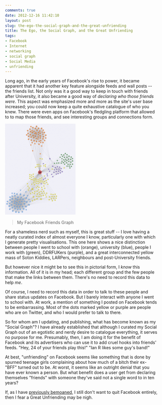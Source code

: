 ```yaml
---
comments: true
date: 2012-12-16 11:42:10
layout: post
slug: the-ego-the-social-graph-and-the-great-unfriending
title: The Ego, the Social Graph, and the Great Unfriending
tags:
- Facebook
- Internet
- networking
- social graph
- Social Media
- unfriending
---
```


Long ago, in the early years of Facebook's rise to power, it became apparent that it had another key feature alongside feeds and wall posts -- the friends list. Not only was it a good way to keep in touch with friends after University, it also became a good way of _declaring who those friends were_. This aspect was emphasized more and more as the site's user base increased; you could now keep a quite exhaustive catalogue of who you knew. There were even apps on Facebook's fledgling platform that allowed to to map those friends, and see interesting groups and connections form.

[![Facebook Friends Graph](/img/blog/2012/12/Screenshot-10-233x300.png)](/blog/2012/12/Screenshot-10.png)

> My Facebook Friends Graph

For a shameless nerd such as myself, this is great stuff -- I love having a neatly curated index of almost everyone I know, particularly one with which I generate pretty visualisations. This one here shows a nice distinction between people I went to school with (orange), university (blue), people I work with (green), DDRFUKers (purple), and a great interconnected yellow mass of Soton Kiddies, LARPers, neighbours and post-University friends.

But however nice it might be to see this in pictorial form, I _know_ this information. All of it is in my head; each different group and the few people that make the links between them. There's no need to record this data to help _me_.

Of course, I need to record this data in order to talk to these people and share status updates on Facebook. But I barely interact with anyone I went to school with. At work, a mention of something I posted on Facebook tends to be embarrassing. Most of the dots marked yellow or purple are people who are on Twitter, and who I would prefer to talk to there.

So for whom am I updating, and publishing, what has become known as my "Social Graph"? I have already established that although I curated my Social Graph out of an egotistic and nerdy desire to catalogue everything, it serves no purpose for me. Presumably, then, I am doing it for the benefit of Facebook and its advertisers who can use it to add cruel hooks into friends' feeds. "Hey, 24 of your friends play this!" "Ian R likes some guy's band!"

At best, "unfriending" on Facebook seems like something that is done by spurned teenage girls complaining about how much of a bitch their ex-"BFF" turned out to be. At worst, it seems like an outright denial that you have ever known a person. But what benefit does a user get from declaring themselves "friends" with someone they've said not a single word to in ten years?

If, as I have [previously bemoaned](http://blog.ianrenton.com/could-i-live-without/), I still don't want to quit Facebook entirely, then I fear a Great Unfriending may be nigh.
